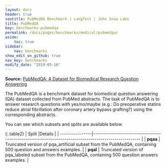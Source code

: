 ```yaml
---
layout: docs
header: true
seotitle: PubMedQA Benchmark | LangTest | John Snow Labs
title: PubMedQA
key: benchmarks-pubmedqa
permalink: /docs/pages/benchmarks/medical/pubmedqa/
aside:
    toc: true
sidebar:
    nav: benchmarks
show_edit_on_github: true
nav_key: benchmarks
modify_date: "2019-05-16"
---
```



**Source:** [PubMedQA: A Dataset for Biomedical Research Question Answering](https://arxiv.org/abs/1909.06146)

The PubMedQA is a benchmark dataset for biomedical question answering (QA) dataset collected from PubMed abstracts. The task of PubMedQA is to answer research questions with yes/no/maybe (e.g.: Do preoperative statins reduce atrial fibrillation after coronary artery bypass grafting?) using the corresponding abstracts.

You can see which subsets and splits are available below.

{:.table2}
| Split           |Details                                                                                                |
| ----------------|------------------------------------------------------------------------------------------------------ |
| **pqaa**       | Truncated version of pqa_artificial subset from the PubMedQA, containing 500 question and answers examples.                         |
| **pqal**  | Truncated version of pqa_labeled subset from the PubMedQA, containing 500 question answers examples. |